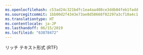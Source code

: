 ```yaml
---
ms.openlocfilehash: c53ad24c321bdfc1ea4aa408ce3ddb04feb1fadd
ms.sourcegitcommit: 1bb00d2f4343e73ae8d58668f02297a3cf10a4c1
ms.translationtype: HT
ms.contentlocale: ja-JP
ms.lasthandoff: 06/15/2019
ms.locfileid: "63878472"
---
```

リッチ テキスト形式 (RTF)